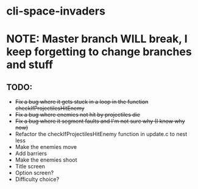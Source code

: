 # cli-space-invaders

# NOTE: Master branch WILL break, I keep forgetting to change branches and stuff

## TODO:
- ~~Fix a bug where it gets stuck in a loop in the function checkIfProjectilesHitEnemy~~
- ~~Fix a bug where enemies not hit by projectiles die~~
- ~~Fix a bug where it segment faults and I'm not sure why (I know why now)~~
- Refactor the checkIfProjectilesHitEnemy function in update.c to nest less
- Make the enemies move
- Add barriers
- Make the enemies shoot
- Title screen
- Option screen?
- Difficulty choice?
